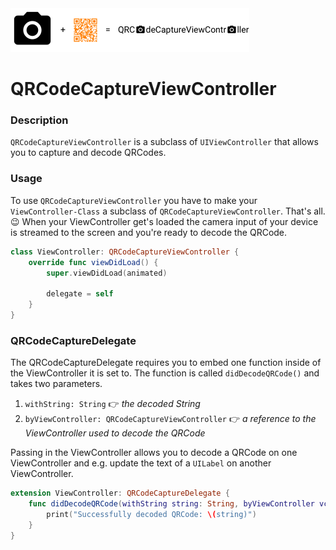<img src="logo.png" height="70">

# QRCodeCaptureViewController

### Description

`QRCodeCaptureViewController` is a subclass of `UIViewController` that allows you to capture and decode QRCodes.

### Usage

To use `QRCodeCaptureViewController` you have to make your `ViewController-Class` a subclass of `QRCodeCaptureViewController`. That's all. 😉 When your ViewController get's loaded the camera input of your device is streamed to the screen and you're ready to decode the QRCode.

``` swift
class ViewController: QRCodeCaptureViewController {
    override func viewDidLoad() {
        super.viewDidLoad(animated)

        delegate = self
    }
}
```

### QRCodeCaptureDelegate

The QRCodeCaptureDelegate requires you to embed one function inside of the ViewController it is set to. The function is called `didDecodeQRCode()` and takes two parameters.

1. `withString: String` 👉 *the decoded String*
2. `byViewController: QRCodeCaptureViewController` 👉 *a reference to the ViewController used to decode the QRCode*

Passing in the ViewController allows you to decode a QRCode on one ViewController and e.g. update the text of a `UILabel` on another ViewController.

``` swift
extension ViewController: QRCodeCaptureDelegate {
    func didDecodeQRCode(withString string: String, byViewController vc: QRCodeCaptureViewController) {
        print("Successfully decoded QRCode: \(string)")
    }
}
```
